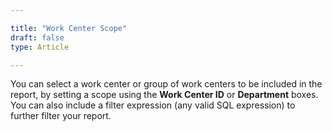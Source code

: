 ```yaml
---

title: "Work Center Scope"
draft: false
type: Article

---
```



You can select a work center or group of work centers to be included in the report, by setting a scope using the **Work Center ID** or **Department** boxes. You can also include a filter expression (any valid SQL expression) to further filter your report.

